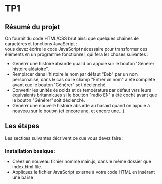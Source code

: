 
# TP1  

## Résumé du projet  

On fournit du code HTML/CSS brut ainsi que quelques chaînes de caractères et fonctions JavaScript :  
vous devez écrire le code JavaScript nécessaire pour transformer ces éléments en un programme fonctionnel, qui fera les choses suivantes :  
  - Générer une histoire absurde quand on appuie sur le bouton "Générer histoire aléatoire".  
  - Remplacer dans l'histoire le nom par défaut "Bob" par un nom personnalisé, dans le cas où le champ "Entrer un nom" a été complété avant que le bouton "Générer" soit déclenché.  
  - Convertir les unités de poids et de température par défaut vers leurs équivalents britanniques si le boutton "radio EN" a été coché avant que le bouton "Générer" soit déclenché.  
  - Générer une nouvelle histoire absurde au hasard quand on appuie à nouveau sur le bouton (et encore une, et encore une...).  

## Les étapes  

Les sections suivantes décrivent ce que vous devez faire :  

### Installation basique :  

  - Créez un nouveau fichier nommé main.js, dans le même dossier que index.html file.  
  - Appliquez le fichier JavaScript externe à votre code HTML en insérant une balise <script> dans votre code HTML en référençant main.js. Mettez-la juste avant de refermer la balise </body>.  

### Variables initiales et fonctions :  

  - Dans le fichier de texte brut, copiez tout le code présent sous le titre "1. DÉFINITIONS COMPLÈTES DES VARIABLES ET DES FONCTIONS" et collez-le en haut du fichier main. Cela vous donne trois variables qui stockent les références respectivement vers le champ "Entrer un nom", vers le bouton "Générer histoire aléatoire" (générer), et vers la balise <p> en bas du corps HTML dans lequel l'histoire sera copiée. Par ailleurs, vous avez une fonction appelée valeurAleatoire() qui prend une table, et qui renvoie au hasard l'un des éléments qu'elle contient.  
  - Maintenant regardons la deuxième section du fichier de texte brut : "2. CHAINE DE TEXTE BRUT". Cette section contient des chaînes de caractères qui vont se comporter comme des entrées (input) dans notre programme. L'idée est que vous intégriez ces variables internes dans main.js:  
      - Stockez la première longue chaîne de caractères (string) dans une variable nommée texteHistoire.  
      - Stockez le premier groupe de trois strings dans un tableau nommé insererX.  
      - Stockez le deuxième groupe de trois strings dans un tableau nommé insererY.  
      - Stockez le troisième groupe de trois strings dans un tableau nommé insererZ.  

### Mettre en place le gestionnaire d'événements (event handler) et le squelette de la fonction :

  - Retournez au fichier de texte brut.
  - Copiez le code qui se trouve sous le titre "3. ECOUTEUR D'EVENEMENTS ET DEFINITION DE FONCTION PARTIELLE" et collez-le en bas de votre fichier main.js principal. Cela :
        - Ajoute un gestionnaire d'événements pour les clics à la variable générer de telle sorte que quand on clique sur le bouton associé, la fonction genererHistoire() se lance.
        - Ajoute une définition partiellement complète de la fonction genererHistoire() à votre code. Pour le reste de l'évaluation, vous compléterez des lignes au sein de cette fonction pour la compléter et la faire fonctionner correctement.

### Compléter la fonction genererHistoire() :

  - Créer une nouvelle variable nommée nouvelleHistoire, et fixer sa valeur pour qu'elle soit égale à texteHistoire. C'est nécessaire pour que soit créée une nouvelle histoire au hasard à chaque fois qu'on appuiera sur le bouton "Générer" et que la fonction sera lancée. Si on apportait des modifications directement à texteHistoire, on ne pourrait générer une nouvelle histoire qu'une seule fois.
  - Créer trois nouvelles variables nommées xItem, yItem, et zItem, et faites en sorte qu'elles soient égales au résultat de l'appel de valeurAleatoire() sur vos trois tables (le résultat dans chaque cas fera apparaître un élément au hasard en provenance de chacune des tables appelées). Par exemple, vous pouvez appeler la fonction et lui faire retourner une chaîne de caractères au hasard depuis insertX en écrivant valeurAleatoire(insererX).
  - Ensuite nous allons remplacer les trois chaînes temporaires dans la chaîne nouvelleHistoire — :insererx:, :inserery:, et :insererz: — par les chaînes stockées dans xItem, yItem, and zItem. Ici, une méthode particulière de chaînes pourra vous aider : dans chaque cas, faites que l'appel à la méthode soit égal à nouvelleHistoire, de sorte qu'à chaque appel, nouvelleHistoire est égal à lui-même, mais avec les substitutions effectuées. Ainsi, à chaque fois qu'on appuiera sur le bouton, ces chaînes temporaires seront chacune remplacées par une chaîne de caractères absurdes au hasard. Pour information, la méthode en question remplace seulement la première séquence de sous-chaîne qu'elle trouve, donc vous devrez peut-être refaire l'un des appels deux fois.
  - Dans le premier block if, ajoutez une autre méthode de remplacement de chaîne pour remplacer le nom 'Bob' que vous trouverez dans la chaîne nouvelleHistoire en tant que variable name. Dans ce block, on établit que "Si une valeur a été entrée dans le champ nom de l'input, on remplacera dans l'histoire le mot Bob par ce nom personnalisé".
  - Dans le deuxième block if, on vérifie que le bouton radio fr a été coché. Si c'est le cas, nous voulons convertir les valeurs de poids et de température de l'histoire. Les kilos et les centigrades deviennent des pounds et des fahrenheit. Procédez comme suit :
      - Cherchez la formule pour convertir les kilos en pounds et les centigrades en farhenheit.
      - Dans la ligne qui définit la variable poids, remplacez 120 par un calcul qui convertit 120 kilos en pounds. Le tout englobé dans un Math.round() à la fin duquel vous concatenez 'pounds'.
      - Dans la ligne qui définit la variable temperature, remplacez 27 par un calcul qui convertit 27 centigrades en fahrenheit. Le tout englobé dans un Math.round() à la fin duquel vous concatenez 'fahrenheit'.
      - Juste sous la définition des deux variables, ajoutez deux lignes de remplacement de chaînes supplémentaires qui remplacent '27 degrés' par les contenus de la variable temperature, et '120 kilos' par les contenus de la variable weight.
  - Enfin, dans l'antépénultième ligne de la fonction, faites en sorte que la propriété textContent de la variable histoire (qui référence le paragraphe) soit égale à nouvelleHistoire.
